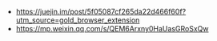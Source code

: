 - https://juejin.im/post/5f05087cf265da22d466f60f?utm_source=gold_browser_extension
- https://mp.weixin.qq.com/s/QEM6Arxny0HaUasGRoSxQw